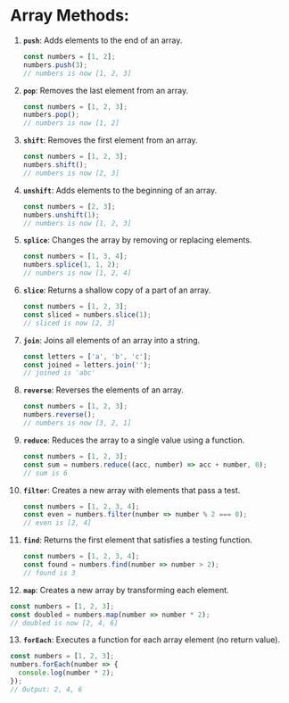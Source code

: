 # **Array Methods:**

1. **`push`**: Adds elements to the end of an array.
   ```javascript
   const numbers = [1, 2];
   numbers.push(3);
   // numbers is now [1, 2, 3]
   ```

2. **`pop`**: Removes the last element from an array.
   ```javascript
   const numbers = [1, 2, 3];
   numbers.pop();
   // numbers is now [1, 2]
   ```

3. **`shift`**: Removes the first element from an array.
   ```javascript
   const numbers = [1, 2, 3];
   numbers.shift();
   // numbers is now [2, 3]
   ```

4. **`unshift`**: Adds elements to the beginning of an array.
   ```javascript
   const numbers = [2, 3];
   numbers.unshift(1);
   // numbers is now [1, 2, 3]
   ```

5. **`splice`**: Changes the array by removing or replacing elements.
   ```javascript
   const numbers = [1, 3, 4];
   numbers.splice(1, 1, 2);
   // numbers is now [1, 2, 4]
   ```

6. **`slice`**: Returns a shallow copy of a part of an array.
   ```javascript
   const numbers = [1, 2, 3];
   const sliced = numbers.slice(1);
   // sliced is now [2, 3]
   ```

7. **`join`**: Joins all elements of an array into a string.
   ```javascript
   const letters = ['a', 'b', 'c'];
   const joined = letters.join('');
   // joined is 'abc'
   ```

8. **`reverse`**: Reverses the elements of an array.
   ```javascript
   const numbers = [1, 2, 3];
   numbers.reverse();
   // numbers is now [3, 2, 1]
   ```

9. **`reduce`**: Reduces the array to a single value using a function.
   ```javascript
   const numbers = [1, 2, 3];
   const sum = numbers.reduce((acc, number) => acc + number, 0);
   // sum is 6
   ```

10. **`filter`**: Creates a new array with elements that pass a test.
    ```javascript
    const numbers = [1, 2, 3, 4];
    const even = numbers.filter(number => number % 2 === 0);
    // even is [2, 4]
    ```

11. **`find`**: Returns the first element that satisfies a testing function.
    ```javascript
    const numbers = [1, 2, 3, 4];
    const found = numbers.find(number => number > 2);
    // found is 3
    ```

12. **`map`**: Creates a new array by transforming each element.
   ```javascript
   const numbers = [1, 2, 3];
   const doubled = numbers.map(number => number * 2);
   // doubled is now [2, 4, 6]
   ```

13. **`forEach`**: Executes a function for each array element (no return value).
   ```javascript
   const numbers = [1, 2, 3];
   numbers.forEach(number => {
     console.log(number * 2);
   });
   // Output: 2, 4, 6
   ```

